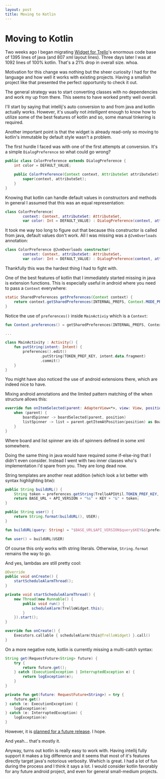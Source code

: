 ```yaml
---
layout: post
title: Moving to Kotlin
---
```


# Moving to Kotlin

Two weeks ago I began migrating [Widget for Trello][repo]'s enormous code base of 1395 lines of java (and 807 xml layout lines).
Three days later I was at 1092 lines of 100% kotlin. That's a 21% drop in overall size. whoa.

Motivation for this change was nothing but the sheer curiosity I had for the language and how well it works with existing projects.
Having a smallish project like that presented the perfect opportunity to check it out.

The general strategy was to start converting classes with no dependencies and work my up from there. 
This seems to have worked pretty well overall. 

I'll start by saying that intellij's auto conversion to and from java and kotlin actually works. 
However, it's usually not _intelligent_ enough to know how to utilize some of the best features of kotlin and so, some manual tinkering is required.

Another important point is that the widget is already read-only so moving to kotlin's immutable by default style wasn't a problem.

The first hurdle I faced was with one of the first attempts at conversion.
It's a simple `DialogPreference` so what could go wrong?

```java
public class ColorPreference extends DialogPreference {
    int color = DEFAULT_VALUE;

    public ColorPreference(Context context, AttributeSet attributeSet) {
        super(context, attributeSet);
    }
}
```

Knowing that kotlin can handle default values in constructors and methods in general I assumed that this was an equal representation:

```kotlin
class ColorPreference(
        context: Context, attributeSet: AttributeSet,
        var color: Int = DEFAULT_VALUE) : DialogPreference(context, attributeSet) 
```

It took me way too long to figure out that because this constructor is called from java, default values don't work.
All I was missing was a `@JvmOverloads` annotation:

```kotlin
class ColorPreference @JvmOverloads constructor(
        context: Context, attributeSet: AttributeSet,
        var color: Int = DEFAULT_VALUE) : DialogPreference(context, attributeSet) 
```

Thankfully this was the hardest thing I had to fight with.

One of the best features of kotlin that I immediately started missing in java is extension functions. 
This is especially useful in android where you need to pass a `Context` everywhere:

```java
static SharedPreferences getPreferences(Context context) {
    return context.getSharedPreferences(INTERNAL_PREFS, Context.MODE_PRIVATE);
}
```

Notice the use of `preferences()` inside `MainActiviy` which is a `Context`: 

```kotlin
fun Context.preferences() = getSharedPreferences(INTERNAL_PREFS, Context.MODE_PRIVATE)

...

class MainActivity : Activity() {
    fun putString(intent: Intent) {
        preferences().edit()
                .putString(TOKEN_PREF_KEY, intent.data.fragment)
                .commit()
    }
}
```

You might have also noticed the use of android extensions there, which are indeed nice to have.

Mixing android annotations and the limited pattern matching of the when structure allows this:

```kotlin
override fun onItemSelected(parent: AdapterView<*>, view: View, position: Int, id: Long) {
    when (parent) {
        boardSpinner -> boardSelected(parent, position)
        listSpinner -> list = parent.getItemAtPosition(position) as BoardList
    }
}
```

Where board and list spinner are ids of spinners defined in some xml somewhere.

Doing the same thing in java would have required some if-else-ing that I didn't even consider. 
Instead I went with two inner classes who's implementation i'd spare from you. They are long dead now.

String templates are another neat addition (which look a lot better with syntax highlighting btw):

```java
public String buildURL() {
    String token = preferences.getString(TrelloAPIUtil.TOKEN_PREF_KEY, "");
    return BASE_URL + API_VERSION + "%s" + KEY + "&" + token;
}

public String user() {
    return String.format(buildURL(), USER);
}

```

```kotlin
fun buildURL(query: String) = "$BASE_URL$API_VERSION$query$KEY&${preferences.getString(TOKEN_PREF_KEY, "")}"

fun user() = buildURL(USER)
```

Of course this only works with string literals. Otherwise, `String.format` remains the way to go. 

And yes, lambdas are still pretty cool:

```java
@Override
public void onCreate() {
    startScheduleAlarmThread();
}

private void startScheduleAlarmThread() {
    new Thread(new Runnable() {
        public void run() {
            scheduleAlarm(TrelloWidget.this);
        }
    }).start();
}
```

```kotlin
override fun onCreate() {
    Executors.callable { scheduleAlarm(this@TrelloWidget) }.call()
}
```

On a more negative note, kotlin is currently missing a multi-catch syntax: 

```java
String get(RequestFuture<String> future) {
    try {
        return future.get();
    } catch (ExecutionException | InterruptedException e) {
        return logException(e);
    }
}
```

```kotlin
private fun get(future: RequestFuture<String>) = try {
    future.get()
} catch (e: ExecutionException) {
    logException(e)
} catch (e: InterruptedException) {
    logException(e)
}
```

However, it is [planned for a future release][try]. I hope.

And yeah... that's mostly it.

Anyway, turns out kotlin is really easy to work with. 
Having intellij fully support it makes a big difference 
and it seems that most of it's features directly target java's notorious verbosity. Wwhich is great. 
I had a lot of fun during the process and I think it says a lot.
I would consider kotlin favorably for any future android project, and even for general small-medium projects. 

[repo]:https://github.com/oryanm/TrelloWidget
[try]:https://discuss.kotlinlang.org/t/does-kotlin-have-multi-catch/486